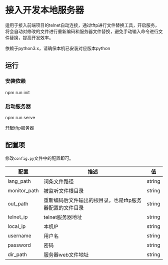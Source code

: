 # 接入开发本地服务器

适用于接入前端项目的telnet自动连接，通过tftp进行文件替换工具，开启服务，将会自动对修改的文件进行重新编码和服务器文件替换，避免手动输入命令进行文件替换，提高开发效率。

依赖于python3.x，请确保本机已安装对应版本python

## 运行

### 安装依赖

npm run init

### 启动服务器

npm run serve

开起tftp服务器

## 配置项

修改`config.py`文件中的配置即可。

| 配置      | 描述 | 值   |
| --------- | ---- | ---- |
| lang_path | 词条文件路径 | string |
| monitor_path | 被监听文件根目录 | string |
| out_path |重新编码后文件输出的根目录，也是tftp服务器配置的文件目录| string |
| telnet_ip |  telnet服务器地址    | string |
| local_ip |  本机IP    | string |
| username | 用户名     | string |
| password | 密码     | string |
| dir_path | 服务器web文件地址     | string |


